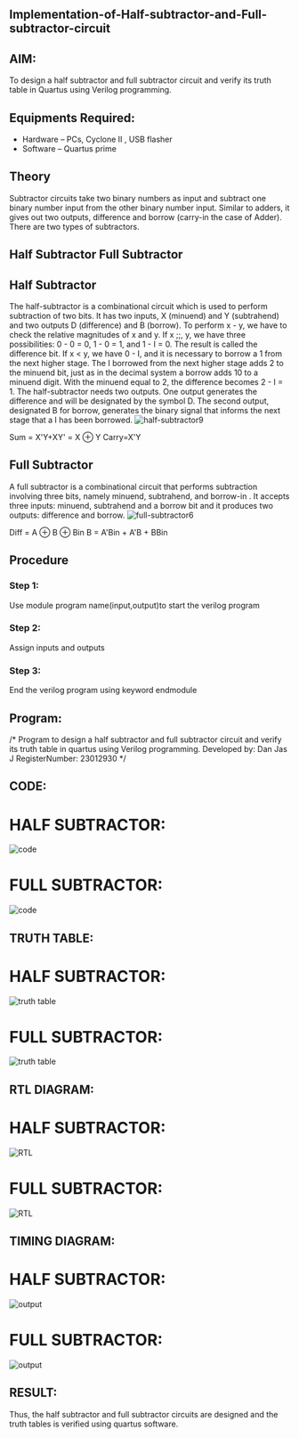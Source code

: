## Implementation-of-Half-subtractor-and-Full-subtractor-circuit
## AIM:
To design a half subtractor and full subtractor circuit and verify its truth table in Quartus using Verilog programming.

## Equipments Required:
* Hardware – PCs, Cyclone II , USB flasher
* Software – Quartus prime
## Theory
Subtractor circuits take two binary numbers as input and subtract one binary number input from the other binary number input. Similar to adders, it gives out two outputs, difference and borrow (carry-in the case of Adder). There are two types of subtractors.

## Half Subtractor Full Subtractor
## Half Subtractor
The half-subtractor is a combinational circuit which is used to perform subtraction of two bits. It has two inputs, X (minuend) and Y (subtrahend) and two outputs D (difference) and B (borrow). To perform x - y, we have to check the relative magnitudes of x and y. If x ;;, y, we have three possibilities: 0 - 0 = 0, 1 - 0 = 1, and 1 - I = 0. The result is called the difference bit. If x < y, we have 0 - I, and it is necessary to borrow a 1 from the next higher stage. The I borrowed from the next higher stage adds 2 to the minuend bit, just as in the decimal system a borrow adds 10 to a minuend digit. With the minuend equal to 2, the difference becomes 2 - I = 1. The half-subtractor needs two outputs. One output generates the difference and will be designated by the symbol D. The second output, designated B for borrow, generates the binary signal that informs the next stage that a I has been borrowed.
![half-subtractor9](https://user-images.githubusercontent.com/36288975/166112538-58c3bc7c-ee5d-4e6a-ac8d-8e8328efe27a.png)


Sum = X'Y+XY' = X ⊕ Y
Carry=X'Y

## Full Subtractor
A full subtractor is a combinational circuit that performs subtraction involving three bits, namely minuend, subtrahend, and borrow-in . It accepts three inputs: minuend, subtrahend and a borrow bit and it produces two outputs: difference and borrow. 
![full-subtractor6](https://user-images.githubusercontent.com/36288975/166112541-24c68359-3de8-4674-ae22-8272ffc385ed.png)


Diff = A ⊕ B ⊕ Bin B = A'Bin + A'B + BBin

## Procedure


### Step 1:
Use module program name(input,output)to start the verilog program
### Step 2:
Assign inputs and outputs
### Step 3:
End the verilog program using keyword endmodule

## Program:
/*
Program to design a half subtractor and full subtractor circuit and verify its truth table in quartus using Verilog programming.
Developed by: Dan Jas J
RegisterNumber:  23012930
*/


## CODE:

# HALF SUBTRACTOR:

![code](https://github.com/DanJas10/Experiment--03-Half-Subtractor-and-Full-subtractor/assets/150931233/61ad4ef6-1e95-4542-bfdb-c7f10251c8ba)



# FULL SUBTRACTOR:

![code](https://github.com/DanJas10/Experiment--03-Half-Subtractor-and-Full-subtractor/assets/150931233/cb6ccdc2-75d0-4b5d-a96d-bcef95a81827)




## TRUTH TABLE:

# HALF SUBTRACTOR:

![truth table](https://github.com/DanJas10/Experiment--03-Half-Subtractor-and-Full-subtractor/assets/150931233/4362bdb9-8c07-44be-9fa3-559f8624a65f)



# FULL SUBTRACTOR:

![truth table](https://github.com/DanJas10/Experiment--03-Half-Subtractor-and-Full-subtractor/assets/150931233/7d8ddbc0-adb7-4164-bb2f-71a31b5edc47)




##  RTL DIAGRAM:

# HALF SUBTRACTOR:

![RTL](https://github.com/DanJas10/Experiment--03-Half-Subtractor-and-Full-subtractor/assets/150931233/1fcd8813-3332-463f-8443-8c0f69973fd4)



# FULL SUBTRACTOR:

![RTL](https://github.com/DanJas10/Experiment--03-Half-Subtractor-and-Full-subtractor/assets/150931233/802863d7-f3e4-4c0e-883d-9581ecb0cf90)



## TIMING DIAGRAM:

# HALF SUBTRACTOR:

![output](https://github.com/DanJas10/Experiment--03-Half-Subtractor-and-Full-subtractor/assets/150931233/cb425627-fa74-44c9-aa8d-d33a9f202c0c)



# FULL SUBTRACTOR:

![output](https://github.com/DanJas10/Experiment--03-Half-Subtractor-and-Full-subtractor/assets/150931233/e250ac2d-708f-4d8d-8944-720b44b33c81)




## RESULT:
 Thus, the half subtractor and full subtractor circuits are designed and the truth tables is verified using quartus software.
